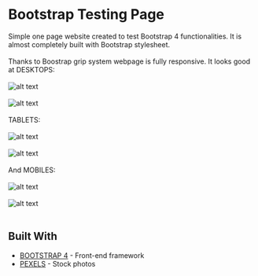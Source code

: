 # Bootstrap Testing Page
Simple one page website created to test Bootstrap 4 functionalities. It is almost completely built with Bootstrap stylesheet.
</br>
</br>
Thanks to Boostrap grip system webpage is fully responsive. It looks good at DESKTOPS:
</br>
</br>
![alt text](https://user-images.githubusercontent.com/24686250/31048672-601e9616-a622-11e7-96a5-0afa1e36b791.PNG)
</br>
</br>
![alt text](https://user-images.githubusercontent.com/24686250/31048674-602071ac-a622-11e7-8a1b-6f94c0143810.PNG)
</br>
</br>
TABLETS:
</br>
</br>
![alt text](https://user-images.githubusercontent.com/24686250/31048670-601ab29e-a622-11e7-99a5-5fd678e8aa30.PNG)
</br>
</br>
![alt text](https://user-images.githubusercontent.com/24686250/31048673-601eb3f8-a622-11e7-9a53-dd45612be730.PNG)
</br>
</br>
And MOBILES:
</br>
</br>
![alt text](https://user-images.githubusercontent.com/24686250/31048669-5fff34d8-a622-11e7-9f09-79eae3616c23.PNG)
</br>
</br>
![alt text](https://user-images.githubusercontent.com/24686250/31048668-5ffe93d4-a622-11e7-804b-734df41cf055.PNG)
</br>
</br>


## Built With
* [BOOTSTRAP 4](https://v4-alpha.getbootstrap.com/) - Front-end framework
* [PEXELS](https://www.pexels.com/) - Stock photos


